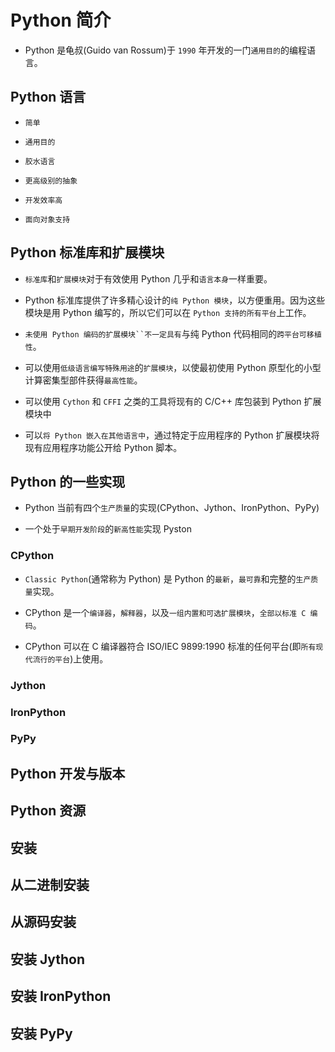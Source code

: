 # Python 简介

* Python 是龟叔(Guido van Rossum)于 `1990` 年开发的一门`通用目的`的编程语言。

## Python 语言

* `简单`

* `通用目的`

* `胶水语言`

* `更高级别的抽象`

* `开发效率高`

* `面向对象支持`

## Python 标准库和扩展模块

* `标准库`和`扩展模块`对于有效使用 Python 几乎和`语言本身`一样重要。

* Python 标准库提供了许多精心设计的`纯 Python 模块`，以方便重用。因为这些模块是用 Python 编写的，所以它们可以在 `Python 支持的所有平台`上工作。

* `未使用 Python 编码的扩展模块``不一定具有`与纯 Python 代码相同的`跨平台可移植性`。

* 可以使用`低级语言编写特殊用途`的`扩展模块`，以使最初使用 Python 原型化的小型计算密集型部件获得`最高性能`。

* 可以使用 `Cython` 和 `CFFI` 之类的工具将现有的 C/C++ 库包装到 Python 扩展模块中

* 可以`将 Python 嵌入在其他语言中`，通过特定于应用程序的 Python 扩展模块将现有应用程序功能公开给 Python 脚本。

## Python 的一些实现

* Python 当前有四个`生产质量`的实现(CPython、Jython、IronPython、PyPy)

* 一个处于`早期开发阶段`的`新高性能`实现 Pyston

### CPython

* `Classic Python`(通常称为 Python) 是 Python 的`最新`，`最可靠`和完整的`生产质量`实现。

* CPython 是一个`编译器`，`解释器`，以及`一组内置和可选扩展模块`，`全部以标准 C 编码`。

* CPython 可以在 C 编译器符合 ISO/IEC 9899:1990 标准的任何平台(即`所有现代流行的平台`)上使用。

### Jython

### IronPython

### PyPy

## Python 开发与版本

## Python 资源

## 安装

## 从二进制安装

## 从源码安装

## 安装 Jython

## 安装 IronPython

## 安装 PyPy
